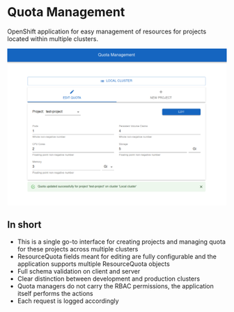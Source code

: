 # Quota Management

OpenShift application for easy management of resources for projects located within multiple clusters.

<p align="center">
  <img src="docs/example.png">
</p>

## In short

- This is a single go-to interface for creating projects and managing quota for these projects across multiple clusters
- ResourceQuota fields meant for editing are fully configurable and the application supports multiple ResourceQuota objects
- Full schema validation on client and server
- Clear distinction between development and production clusters
- Quota managers do not carry the RBAC permissions, the application itself performs the actions
- Each request is logged accordingly
